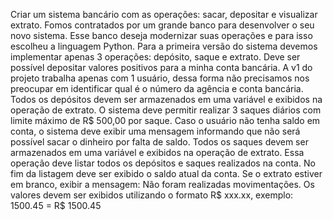 Criar um sistema bancário com as operações: sacar, depositar e visualizar extrato. 
Fomos contratados por um grande banco para desenvolver o seu novo sistema. Esse banco deseja modernizar suas operações e para isso escolheu a linguagem Python. 
Para a primeira versão do sistema devemos implementar apenas 3 operações: depósito, saque e extrato. 
Deve ser possível depositar valores positivos para a minha conta bancária. 
A v1 do projeto trabalha apenas com 1 usuário, dessa forma não precisamos nos preocupar em identificar qual é o número da agência e conta bancária. 
Todos os depósitos devem ser armazenados em uma variável e exibidos na operação de extrato. 
O sistema deve permitir realizar 3 saques diários com limite máximo de R$ 500,00 por saque. 
Caso o usuário não tenha saldo em conta, o sistema deve exibir uma mensagem informando que não será possível sacar o dinheiro por falta de saldo. 
Todos os saques devem ser armazenados em uma variável e exibidos na operação de extrato. Essa operação deve listar todos os depósitos e saques realizados na conta. 
No fim da listagem deve ser exibido o saldo atual da conta. 
Se o extrato estiver em branco, exibir a mensagem: Não foram realizadas movimentações. 
Os valores devem ser exibidos utilizando o formato R$ xxx.xx, exemplo: 1500.45 = R$ 1500.45
